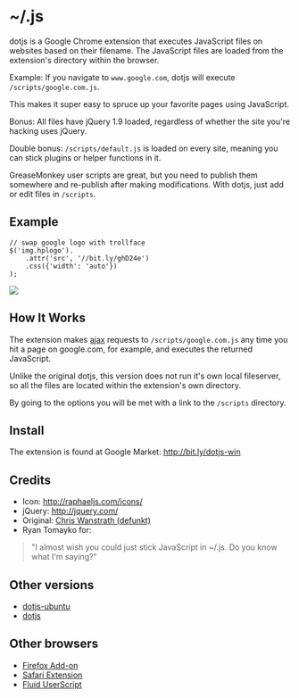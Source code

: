 # ~/.js
dotjs is a Google Chrome extension that executes
JavaScript files on websites based on their filename.
The JavaScript files are loaded from the extension's
directory within the browser.

Example: If you navigate to `www.google.com`, dotjs
will execute `/scripts/google.com.js`.

This makes it super easy to spruce up your favorite
pages using JavaScript.

Bonus: All files have jQuery 1.9 loaded, regardless
of whether the site you're hacking uses jQuery.

Double bonus: `/scripts/default.js` is loaded on
every site, meaning you can stick plugins or
helper functions in it.

GreaseMonkey user scripts are great, but you need to
publish them somewhere and re-publish after making
modifications. With dotjs, just add or edit files in
`/scripts`.

## Example

    // swap google logo with trollface
    $('img.hplogo').
        .attr('src', '//bit.ly/ghD24e')
        .css({'width': 'auto'})
    );

![](http://i.imgur.com/vZ3aIT5.png)

## How It Works

The extension makes [ajax](http://api.jquery.com/category/ajax) requests to
`/scripts/google.com.js` any time you hit a page
on google.com, for example, and executes the
returned JavaScript.

Unlike the original dotjs, this version does not run
it's own local fileserver, so all the files are located
within the extension's own directory.

By going to the options you will be met with a link
to the `/scripts` directory.

## Install

The extension is found at Google Market:
<http://bit.ly/dotjs-win>

## Credits

- Icon: <http://raphaeljs.com/icons/>
- jQuery: <http://jquery.com/>
- Original: [Chris Wanstrath (defunkt)](https://github.com/defunkt)
- Ryan Tomayko for:

> "I almost wish you could just
   stick JavaScript in ~/.js. Do
   you know what I'm saying?"

## Other versions

- [dotjs-ubuntu](https://github.com/glenbot/dotjs-ubuntu)
- [dotjs](https://github.com/defunkt/dotjs)

## Other browsers

- [Firefox Add-on](https://github.com/rlr/dotjs-addon)
- [Safari Extension](https://github.com/wfarr/dotjs.safariextension)
- [Fluid UserScript](https://github.com/sj26/dotjs-fluid)
